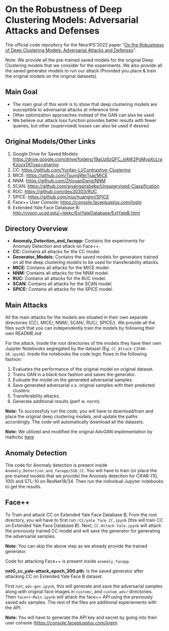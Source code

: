 # On the Robustness of Deep Clustering Models: Adversarial Attacks and Defenses

The official code repository for the NeurIPS'2022 paper "[On the Robustness of Deep Clustering Models: Adversarial Attacks and Defenses](https://arxiv.org/abs/2210.01940)".

Note: We provide all the pre-trained saved models for the original Deep Clustering models that we consider for the experiments.  We also provide all the saved generator models to run our attack (Provided you place & train the original models on the original datasets). 
  
## Main Goal
- The main goal of this work is to show that deep clustering models are susceptible to adversarial attacks at inference time
- Other optimization approaches instead of the GAN can also be used
- We believe our attack loss function provides better results with fewer queries, but other (supervised) losses can also be used if desired
  
## Original Models/Other Links

1. Google Drive for Saved Models: https://drive.google.com/drive/folders/19aUz6zQFC_xlAW2PgMypXcLraKzozxTA?usp=sharing
2. CC: https://github.com/Yunfan-Li/Contrastive-Clustering
3. MICE: https://github.com/TsungWeiTsai/MiCE
4. NNM: https://github.com/ZhiyuanDang/NNM
5. SCAN: https://github.com/wvangansbeke/Unsupervised-Classification
6. RUC: https://github.com/deu30303/RUC
7. SPICE: https://github.com/niuchuangnn/SPICE
8. Face++ User Console: https://console.faceplusplus.com/login
9. Extended Yale Face Database B: http://vision.ucsd.edu/~leekc/ExtYaleDatabase/ExtYaleB.html


## Directory Overview

- **Anomaly_Detection_and_facepp:** Contains the experiments for Anomaly Detection and attack on Face++.
- **CC:** Contains all attacks for the CC model.
- **Generator_Models:** Contains the saved models for generators trained on all the deep clustering models to be used for transferability attacks.
- **MICE:** Contains all attacks for the MICE model.
- **NNM:** Contains all attacks for the NNM model.
- **RUC:** Contains all attacks for the RUC model.
- **SCAN:** Contains all attacks for the SCAN model.
- **SPICE:** Contains all attacks for the SPICE model.

## Main Attacks

All the main attacks for the models are situated in their own separate directories (CC/, MICE/, NNM/, SCAN/, RUC/, SPICE/). We provide all the files such that you can independently train the models by following their own README.md

For the attack, Inside the root directories of the models they have their own Jupyter Notebooks segregated by the dataset (Eg: `CC_Attack-CIFAR-10.ipynb`). Inside the notebooks the code logic flows in the following fashion:
1. Evaluates the performance of the original model on original dataset.
2. Trains GAN in a black-box fashion and saves the generator.
3. Evaluate the model on the generated adversarial samples. 
4. Save generated adversarial v.s. original samples with their predicted clusters.
5. Transferability attacks.
6. Generate additional results (perf w. norm).

**Note:**  To successfuly run the code, you will have to download/train and place the original deep clustering models, and update the paths accordingly. The code will automatically download all the datasets. 

**Note:** We utilized and modified the original AdvGAN implementation by mathcbc [here](https://github.com/mathcbc/advGAN_pytorch)


## Anomaly Detection

The code for Anomaly detection is present inside `Anomaly_Detection_and_facepp/SSD_CC`. You will have to train (or place the pre-trained models that we provide) the Anomaly detection for CIFAR-(10, 100) and STL-10 on ResNet18/34. Then run the individual Jupyter notebooks to get the results. 

## Face++

To Train and attack CC on Extended Yale Face Database B, From the root directory, you will have to first run `/CC/yale_face_CC.ipynb` (this will train CC on Extended Yale Face Database B). Next, `CC_Attack-Yale.ipynb` will attack the previously trained CC model and will save the generator for generating the adversarial samples. 

**Note:** You can skip the above step as we already provide the trained generator.

Code for attacking Face++ is present inside `anomaly_facepp`. 

**netG_cc_yale-attack_epoch_300.pth**: Is the saved generator after attacking CC on Extended Yale Face B dataset.

First run, `adv-gen.ipynb`, this will generate and save the adversarial samples along with original face images in `custom/`, and `custom_adv/` directories. Then `face++-Main.ipynb` will attack the face++ API using the previously saved adv samples. The rest of the files are additional experiements with the API. 

**Note:** You will have to generate the API key and secret by going into their user console (https://console.faceplusplus.com/login). 
